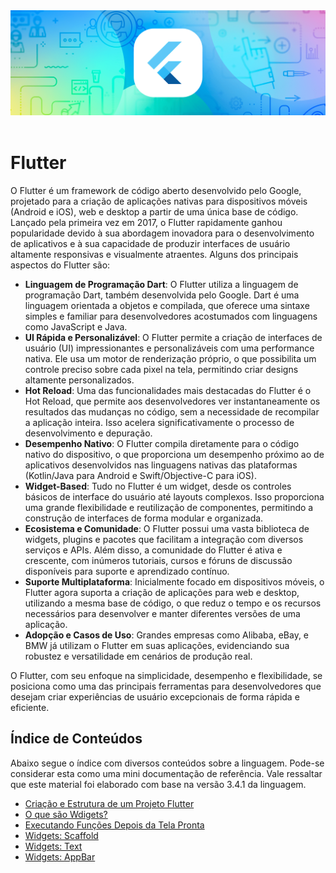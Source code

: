 <div align="center">
  <a href="https://github.com/joseferreira-dev/my-study-notes/tree/main/flutter"><img src="banner-flutter.png"></a>
</div>
<br>

# Flutter

O Flutter é um framework de código aberto desenvolvido pelo Google, projetado para a criação de aplicações nativas para dispositivos móveis (Android e iOS), web e desktop a partir de uma única base de código. Lançado pela primeira vez em 2017, o Flutter rapidamente ganhou popularidade devido à sua abordagem inovadora para o desenvolvimento de aplicativos e à sua capacidade de produzir interfaces de usuário altamente responsivas e visualmente atraentes. Alguns dos principais aspectos do Flutter são:

- **Linguagem de Programação Dart**: O Flutter utiliza a linguagem de programação Dart, também desenvolvida pelo Google. Dart é uma linguagem orientada a objetos e compilada, que oferece uma sintaxe simples e familiar para desenvolvedores acostumados com linguagens como JavaScript e Java.
- **UI Rápida e Personalizável**: O Flutter permite a criação de interfaces de usuário (UI) impressionantes e personalizáveis com uma performance nativa. Ele usa um motor de renderização próprio, o que possibilita um controle preciso sobre cada pixel na tela, permitindo criar designs altamente personalizados.
- **Hot Reload**: Uma das funcionalidades mais destacadas do Flutter é o Hot Reload, que permite aos desenvolvedores ver instantaneamente os resultados das mudanças no código, sem a necessidade de recompilar a aplicação inteira. Isso acelera significativamente o processo de desenvolvimento e depuração.
- **Desempenho Nativo**: O Flutter compila diretamente para o código nativo do dispositivo, o que proporciona um desempenho próximo ao de aplicativos desenvolvidos nas linguagens nativas das plataformas (Kotlin/Java para Android e Swift/Objective-C para iOS).
- **Widget-Based**: Tudo no Flutter é um widget, desde os controles básicos de interface do usuário até layouts complexos. Isso proporciona uma grande flexibilidade e reutilização de componentes, permitindo a construção de interfaces de forma modular e organizada.
- **Ecosistema e Comunidade**: O Flutter possui uma vasta biblioteca de widgets, plugins e pacotes que facilitam a integração com diversos serviços e APIs. Além disso, a comunidade do Flutter é ativa e crescente, com inúmeros tutoriais, cursos e fóruns de discussão disponíveis para suporte e aprendizado contínuo.
- **Suporte Multiplataforma**: Inicialmente focado em dispositivos móveis, o Flutter agora suporta a criação de aplicações para web e desktop, utilizando a mesma base de código, o que reduz o tempo e os recursos necessários para desenvolver e manter diferentes versões de uma aplicação.
- **Adopção e Casos de Uso**: Grandes empresas como Alibaba, eBay, e BMW já utilizam o Flutter em suas aplicações, evidenciando sua robustez e versatilidade em cenários de produção real.

O Flutter, com seu enfoque na simplicidade, desempenho e flexibilidade, se posiciona como uma das principais ferramentas para desenvolvedores que desejam criar experiências de usuário excepcionais de forma rápida e eficiente.

## Índice de Conteúdos

Abaixo segue o índice com diversos conteúdos sobre a linguagem. Pode-se considerar esta como uma mini documentação de referência. Vale ressaltar que este material foi elaborado com base na versão 3.4.1 da linguagem.

- [Criação e Estrutura de um Projeto Flutter](./contents/01-criacao-e-estrutura-projeto/README.md)
- [O que são Wdigets?](./contents/02-o-que-sao-widgets/README.md)
- [Executando Funções Depois da Tela Pronta](./contents/03-executando-funcoes-depois-da-tela-pronta/README.md)
- [Widgets: Scaffold](./contents/04-widgets-scaffold/README.md)
- [Widgets: Text](./contents/05-widgets-text/README.md)
- [Widgets: AppBar](./contents/06-widgets-appbar/README.md)
